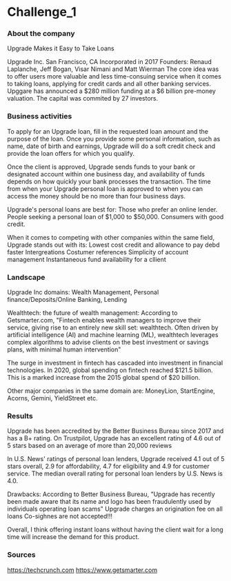 # Challenge_1
### About the company
Upgrade Makes it Easy to Take Loans

Upgrade Inc. San Francisco, CA
Incorporated in 2017
Founders: Renaud Laplanche, Jeff Bogan, Visar Nimani and Matt Wierman 
The core idea was to offer users more valuable and less time-consuing service when it comes to taking loans, applying for credit cards and all other banking services.
Upggare has announced a $280 million funding at a $6 billion pre-money valuation. The capital was commited by 27 investors. 

### Business activities
To apply for an Upgrade loan, fill in the requested loan amount and the purpose of the loan. Once you provide some personal information, such as name, date of birth and earnings, Upgrade will do a soft credit check and provide the loan offers for which you qualify. 

Once the client is approved, Upgrade sends funds to your bank or designated account within one business day, and availability of funds depends on how quickly your bank processes the transaction. The time from when your Upgrade personal loan is approved to when you can access the money should be no more than four business days.

Upgrade's personal loans are best for: 
Those who prefer an online lender.
People seeking a personal loan of $1,000 to $50,000.
Consumers with good credit.

When it comes to competing with other companies within the same field, Upgrade stands out with its:
Lowest cost credit and allowance to pay debd faster
Intergreations
Costumer references
Simplicity of account management
Instantaneous fund availability for a cllient 

### Landscape
Upgrade Inc domains: Wealth Management, Personal finance/Deposits/Online Banking, Lending

Wealthtech: the future of wealth management: According to Getsmarter.com, "Fintech enables wealth managers to improve their service, giving rise to an entirely new skill set: wealthtech. Often driven by artificial intelligence (AI) and machine learning (ML), wealthtech leverages complex algorithms to advise clients on the best investment or savings plans, with minimal human intervention"

The surge in investment in fintech has cascaded into investment in financial technologies. In 2020, global spending on fintech reached $121.5 billion. This is a marked increase from the 2015 global spend of $20 billion.

Other major companies in the same domain are:
MoneyLion, StartEngine, Acorns, Gemini, YieldStreet etc.

### Results
Upgrade has been accredited by the Better Business Bureau since 2017 and has a B+ rating. On Trustpilot, Upgrade has an excellent rating of 4.6 out of 5 stars based on an average of more than 20,000 reviews

In U.S. News' ratings of personal loan lenders, Upgrade received 4.1 out of 5 stars overall, 2.9 for affordability, 4.7 for eligibility and 4.9 for customer service. The median overall rating for personal loan lenders by U.S. News is 4.0.

Drawbacks:
According to Better Business Bureau, "Upgrade has recently been made aware that its name and logo has been fraudulently used by individuals operating loan scams"
Upgrade charges an origination fee on all loans 
Co-sighnes are not accepted!!!

Overall, I think offering instant loans without having the client wait for a long time will increase the demand for this product. 

###      Sources
https://techcrunch.com
https://www.getsmarter.com

















